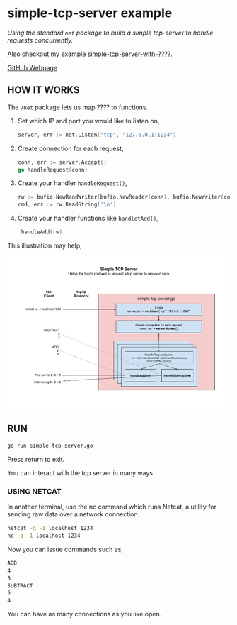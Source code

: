 # simple-tcp-server example

_Using the standard `net` package to build a simple tcp-server
to handle requests concurrently._

Also checkout my example
[simple-tcp-server-with-????](https://github.com/JeffDeCola/my-go-examples/tree/master/api/simple-tcp-server-with-????).

[GitHub Webpage](https://jeffdecola.github.io/my-go-examples/)

## HOW IT WORKS

The `/net` package lets us map ???? to functions.

1. Set which IP and port you would like to listen on,

    ```go
    server, err := net.Listen("tcp", "127.0.0.1:1234")
    ```

1. Create connection for each request,

    ```go
    conn, err := server.Accept()
    go handleRequest(conn)
    ```

1. Create your handler `handleRequest()`,

    ```go
    rw := bufio.NewReadWriter(bufio.NewReader(conn), bufio.NewWriter(conn))
    cmd, err := rw.ReadString('\n')
    ```

1. Create your handler functions like `handletAdd()`,

   ```go
    handleAdd(rw)
   ```

This illustration may help,

![IMAGE - simple-tcp-server - IMAGE](../../docs/pics/simple-tcp-server.jpg)

## RUN

```bash
go run simple-tcp-server.go
```

Press return to exit.

You can interact with the tcp server in many ways

### USING NETCAT

In another terminal, use the nc command which runs Netcat,
a utility for sending raw data over a network connection.

```bash
netcat -q -1 localhost 1234
nc -q -1 localhost 1234
```

Now you can issue commands such as,

```bash
ADD
4
5
SUBTRACT
5
4
```

You can have as many connections as you like open.
